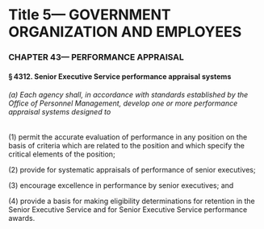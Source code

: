 
# Title 5— GOVERNMENT ORGANIZATION AND EMPLOYEES
### CHAPTER 43— PERFORMANCE APPRAISAL
#### § 4312. Senior Executive Service performance appraisal systems
###### (a) Each agency shall, in accordance with standards established by the Office of Personnel Management, develop one or more performance appraisal systems designed to

(1) permit the accurate evaluation of performance in any position on the basis of criteria which are related to the position and which specify the critical elements of the position;

(2) provide for systematic appraisals of performance of senior executives;

(3) encourage excellence in performance by senior executives; and

(4) provide a basis for making eligibility determinations for retention in the Senior Executive Service and for Senior Executive Service performance awards.
